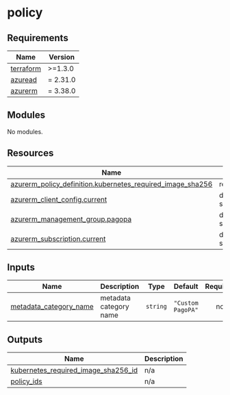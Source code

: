 # policy

<!-- markdownlint-disable -->
<!-- BEGINNING OF PRE-COMMIT-TERRAFORM DOCS HOOK -->
## Requirements

| Name | Version |
|------|---------|
| <a name="requirement_terraform"></a> [terraform](#requirement\_terraform) | >=1.3.0 |
| <a name="requirement_azuread"></a> [azuread](#requirement\_azuread) | = 2.31.0 |
| <a name="requirement_azurerm"></a> [azurerm](#requirement\_azurerm) | = 3.38.0 |

## Modules

No modules.

## Resources

| Name | Type |
|------|------|
| [azurerm_policy_definition.kubernetes_required_image_sha256](https://registry.terraform.io/providers/hashicorp/azurerm/3.38.0/docs/resources/policy_definition) | resource |
| [azurerm_client_config.current](https://registry.terraform.io/providers/hashicorp/azurerm/3.38.0/docs/data-sources/client_config) | data source |
| [azurerm_management_group.pagopa](https://registry.terraform.io/providers/hashicorp/azurerm/3.38.0/docs/data-sources/management_group) | data source |
| [azurerm_subscription.current](https://registry.terraform.io/providers/hashicorp/azurerm/3.38.0/docs/data-sources/subscription) | data source |

## Inputs

| Name | Description | Type | Default | Required |
|------|-------------|------|---------|:--------:|
| <a name="input_metadata_category_name"></a> [metadata\_category\_name](#input\_metadata\_category\_name) | metadata category name | `string` | `"Custom PagoPA"` | no |

## Outputs

| Name | Description |
|------|-------------|
| <a name="output_kubernetes_required_image_sha256_id"></a> [kubernetes\_required\_image\_sha256\_id](#output\_kubernetes\_required\_image\_sha256\_id) | n/a |
| <a name="output_policy_ids"></a> [policy\_ids](#output\_policy\_ids) | n/a |
<!-- END OF PRE-COMMIT-TERRAFORM DOCS HOOK -->
